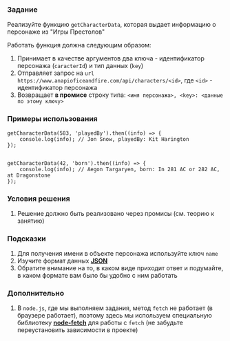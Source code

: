 ### Задание

Реализуйте функцию `getCharacterData`, которая выдает информацию о персонаже из "Игры
Престолов"

Работать функция должна следующим образом:

1. Принимает в качестве аргументов два ключа - идентификатор персонажа (`caracterId`) и
   тип данных (`key`)
2. Отправляет запрос на `url` `https://www.anapioficeandfire.com/api/characters/<id>`,
   где `<id>` - идентификатор персонажа
3. Возвращает **в промисе** строку типа: `<имя персонажа>, <key>: <данные по этому ключу>`

### Примеры использования

```
getCharacterData(583, 'playedBy').then((info) => {
    console.log(info); // Jon Snow, playedBy: Kit Harington
});


getCharacterData(42, 'born').then((info) => {
    console.log(info); // Aegon Targaryen, born: In 281 AC or 282 AC, at Dragonstone
});
```

### Условия решения

1. Решение должно быть реализовано через промисы (см. теорию к занятию)

### Подсказки

1. Для получения имени в объекте персонажа используйте ключ `name`
3. Изучите формат данных **[JSON](https://developer.mozilla.org/ru/docs/Learn/JavaScript/Objects/JSON)**
2. Обратите внимание на то, в каком виде приходит ответ и подумайте, в каком формате вам
   было бы удобно с ним работать

### Дополнительно

1. В `node.js`, где мы выполняем задания, метод `fetch` не работает (в браузере работает),
   поэтому здесь мы используем специальную
   библиотеку **[node-fetch](https://github.com/node-fetch/node-fetch)** для работы
   с `fetch` (не забудьте переустановить зависимости в проекте)